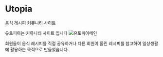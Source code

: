 # Utopia
음식 레시피 커뮤니티 사이트

유토피아는 커뮤니티 사이트 입니다
![유토피아메인](https://user-images.githubusercontent.com/101082700/207239434-118958c3-6f9e-48ef-acf3-4ef6c19cdd7a.png)

회원들이 음식 레시피를 직접 공유하거나 다른 회원이 올린 레시피를 참고하여 일상생활에 활용하는 목적으로 만들었습니다.

